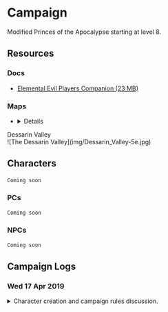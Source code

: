 # Campaign 
Modified Princes of the Apocalypse starting at level 8. 

## Resources
### Docs 
* [Elemental Evil Players Companion (23 MB)](https://media.wizards.com/2015/downloads/dnd/EE_PlayersCompanion.pdf)

### Maps 
* <details>
<summary>Dessarin Valley</summary>
![The Dessarin Valley](img/Dessarin_Valley-5e.jpg)
</details> 

## Characters 
    Coming soon 
### PCs 
    Coming soon
### NPCs
    Coming soon

## Campaign Logs
### Wed 17 Apr 2019 
<details>
<summary>Character creation and campaign rules discussion.</summary>

#### Character creation
4 Characters at 8th level. Two druids, a wizard and a mutliclass rogue/ranger

#### Rules discussion
* Base game rules
* All spells and abilities from official 5e books are available
* Critical failures might have dire consequences
</details>

